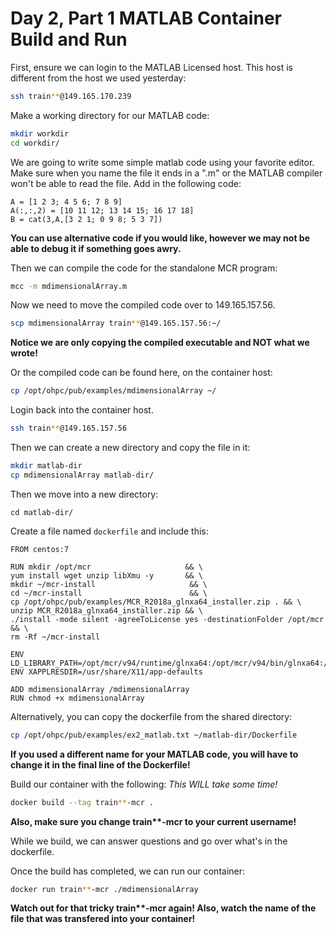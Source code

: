 # Day 2, Part 1 MATLAB Container Build and Run

First, ensure we can login to the MATLAB Licensed host.  This host is different from the host we used yesterday:
```bash
ssh train**@149.165.170.239
```

Make a working directory for our MATLAB code:
``` bash
mkdir workdir
cd workdir/
```

We are going to write some simple matlab code using your favorite editor.  Make sure when you name the file it ends in a ".m" or the MATLAB compiler won't be able to read the file.  Add in the following code:
```
A = [1 2 3; 4 5 6; 7 8 9]
A(:,:,2) = [10 11 12; 13 14 15; 16 17 18]
B = cat(3,A,[3 2 1; 0 9 8; 5 3 7])
```

__You can use alternative code if you would like, however we may not be able to debug it if something goes awry.__

Then we can compile the code for the standalone MCR program:
``` bash
mcc -m mdimensionalArray.m
```

Now we need to move the compiled code over to 149.165.157.56.
``` bash
scp mdimensionalArray train**@149.165.157.56:~/
```

__Notice we are only copying the compiled executable and NOT what we wrote!__

Or the compiled code can be found here, on the container host:
``` bash
cp /opt/ohpc/pub/examples/mdimensionalArray ~/
```

Login back into the container host.  
```bash
ssh train**@149.165.157.56
```

Then we can create a new directory and copy the file in it:
```bash
mkdir matlab-dir
cp mdimensionalArray matlab-dir/
```

 Then we move into a new directory:
```
cd matlab-dir/
```

Create a file named `dockerfile` and include this:
```
FROM centos:7

RUN mkdir /opt/mcr                     && \
yum install wget unzip libXmu -y       && \
mkdir ~/mcr-install                     && \
cd ~/mcr-install                        && \
cp /opt/ohpc/pub/examples/MCR_R2018a_glnxa64_installer.zip . && \
unzip MCR_R2018a_glnxa64_installer.zip && \
./install -mode silent -agreeToLicense yes -destinationFolder /opt/mcr && \
rm -Rf ~/mcr-install

ENV LD_LIBRARY_PATH=/opt/mcr/v94/runtime/glnxa64:/opt/mcr/v94/bin/glnxa64:/opt/mcr/v94/sys/os/glnxa64:/opt/mcr/v94/extern/bin/glnxa64
ENV XAPPLRESDIR=/usr/share/X11/app-defaults

ADD mdimensionalArray /mdimensionalArray
RUN chmod +x mdimensionalArray
```

Alternatively, you can copy the dockerfile from the shared directory:
```bash
cp /opt/ohpc/pub/examples/ex2_matlab.txt ~/matlab-dir/Dockerfile
```

__If you used a different name for your MATLAB code, you will have to change it in the final line of the Dockerfile!__


Build our container with the following:  *This WILL take some time!*
```bash
docker build --tag train**-mcr .
```
__Also, make sure you change train\*\*-mcr to your current username!__

While we build, we can answer questions and go over what's in the dockerfile.

Once the build has completed, we can run our container:
``` bash
docker run train**-mcr ./mdimensionalArray
```
__Watch out for that tricky train\*\*-mcr again! Also, watch the name of the file that was transfered into your container!__

